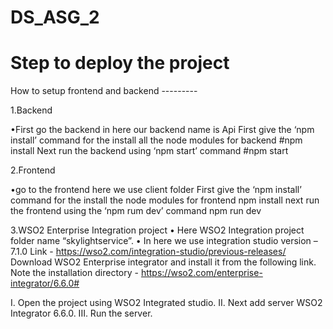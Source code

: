 # DS_ASG_2

# Step to deploy the project

How to setup frontend and backend ---------

1.Backend 

   •First  go the backend in here our backend name is Api
    First give the ‘npm install’ command for the install all the node modules for backend
 		#npm install
   Next run the backend using  ‘npm start’ command
 		#npm start
		
2.Frontend

  •go to the frontend  here we use client folder 
  First  give the ‘npm install’ command for the install the node modules for frontend
		npm install 
next run the frontend using the ‘npm rum dev’ command
		npm run dev
		
3.WSO2 Enterprise Integration project
      •	Here WSO2 Integration project folder name “skylightservice”. 
      •	In here we use integration studio version – 7.1.0
Link - https://wso2.com/integration-studio/previous-releases/
Download WSO2 Enterprise integrator and install it from the following link. Note the installation directory - https://wso2.com/enterprise-integrator/6.6.0#

I.	Open the project using WSO2 Integrated studio.
II.	Next add server WSO2 Integrator 6.6.0.
III.	Run the server.
